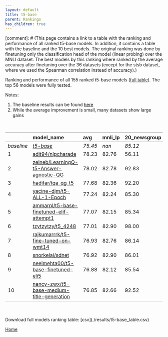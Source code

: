 ```yaml
---
layout: default
title: t5-base
parent: Rankings
has_children: true
---
```

[comment]: # (This page contains a link to a table with the ranking and performance of all ranked t5-base models. In addition, it contains a table with the baseline and the 10 best models. The original ranking was done by finetuning only the classification head of the model (linear probing) over the MNLI dataset.  The best models  by this ranking where ranked by the average accuracy after finetuning over the 36 datasets (except for the stsb dataset, where we used the Spearman correlation instead of accuracy).)

Ranking and performance of all 155 ranked t5-base models ([full table](./results/t5-base_table.csv)).  The top 56 models were fully tested.

Notes:
1. The baseline results can be found [here](t5-base_pretrain_scores_table)
1. While the average improvement is small, many datasets show large gains
<br>


|            | model_name                                                                                                                                                                                                                                                                                                                                                                                                                                                                                                                                                                                                                                                                                                                              | avg     | mnli_lp   | 20_newsgroup   | ag_news   | amazon_reviews_multi   | anli    | boolq   | cb      | cola    | copa    | dbpedia   | esnli   | financial_phrasebank   | imdb    | isear   | mnli    | mrpc    | multirc   | poem_sentiment   | qnli    | qqp     | rotten_tomatoes   | rte     | sst2    | sst_5bins   | stsb    | trec_coarse   | trec_fine   | tweet_ev_emoji   | tweet_ev_emotion   | tweet_ev_hate   | tweet_ev_irony   | tweet_ev_offensive   | tweet_ev_sentiment   | wic     | wnli    | wsc     | yahoo_answers   |
|:-----------|:----------------------------------------------------------------------------------------------------------------------------------------------------------------------------------------------------------------------------------------------------------------------------------------------------------------------------------------------------------------------------------------------------------------------------------------------------------------------------------------------------------------------------------------------------------------------------------------------------------------------------------------------------------------------------------------------------------------------------------------|:--------|:----------|:---------------|:----------|:-----------------------|:--------|:--------|:--------|:--------|:--------|:----------|:--------|:-----------------------|:--------|:--------|:--------|:--------|:----------|:-----------------|:--------|:--------|:------------------|:--------|:--------|:------------|:--------|:--------------|:------------|:-----------------|:-------------------|:----------------|:-----------------|:---------------------|:---------------------|:--------|:--------|:--------|:----------------|
| *baseline* | *[t5-base](t5-base_pretrain_scores_table)*                                                                                                                                                                                                                                                                                                                                                                                                                                                                                                                                                                                                                                                                                              | *75.45* | *nan*     | *85.12*        | *89.42*   | *66.54*                | *47.05* | *76.66* | *75.54* | *81.91* | *49.65* | *76.41*   | *89.72* | *85.30*                | *92.33* | *71.28* | *83.80* | *85.66* | *60.28*   | *74.42*          | *90.38* | *88.94* | *88.61*           | *73.68* | *93.84* | *55.55*     | *85.31* | *97.21*       | *92.33*     | *44.88*          | *79.51*            | *52.74*         | *73.74*          | *84.03*              | *70.21*              | *67.19* | *55.35* | *60.00* | *71.59*         |
| 1          | [adit94/nlpcharade](model_gain_chart?avg=2.78&mnli_lp=nan&20_newsgroup=-29.01&ag_news=2.38&amazon_reviews_multi=4.40&anli=1.58&boolq=10.84&cb=-8.92&cola=-2.62&copa=39.82&dbpedia=12.81&esnli=0.60&financial_phrasebank=1.31&imdb=-10.84&isear=26.32&mnli=8.64&mrpc=3.06&multirc=12.08&poem_sentiment=-29.04&qnli=-34.05&qqp=1.74&rotten_tomatoes=-36.72&rte=16.64&sst2=-9.88&sst_5bins=18.68&stsb=-5.99&trec_coarse=-30.77&trec_fine=-0.01&tweet_ev_emoji=47.56&tweet_ev_emotion=10.81&tweet_ev_hate=21.50&tweet_ev_irony=10.21&tweet_ev_offensive=-13.09&tweet_ev_sentiment=16.40&wic=4.61&wnli=0.99&wsc=17.17&yahoo_answers=21.01&model_name=adit94%2Fnlpcharade&base_name=t5-base)                                                  | 78.23   | 82.76     | 56.11          | 91.80     | 70.95                  | 48.62   | 87.50   | 66.61   | 79.29   | 89.47   | 89.21     | 90.32   | 86.62                  | 81.49   | 97.60   | 92.44   | 88.73   | 72.36     | 45.38            | 56.34   | 90.68   | 51.89             | 90.32   | 83.95   | 74.23       | 79.33   | 66.44         | 92.32       | 92.44            | 90.32              | 74.23           | 83.95            | 70.95                | 86.62                | 71.80   | 56.34   | 77.17   | 92.60           |
| 2          | [zeineb/LearningQ-t5-Answer-agnostic-QG](model_gain_chart?avg=2.57&mnli_lp=nan&20_newsgroup=7.72&ag_news=-17.39&amazon_reviews_multi=25.92&anli=1.23&boolq=9.06&cb=-16.52&cola=5.10&copa=19.00&dbpedia=10.13&esnli=0.83&financial_phrasebank=-11.30&imdb=-25.69&isear=4.79&mnli=2.87&mrpc=5.14&multirc=-1.63&poem_sentiment=19.27&qnli=2.07&qqp=-1.06&rotten_tomatoes=-14.12&rte=0.32&sst2=-7.16&sst_5bins=29.45&stsb=-7.36&trec_coarse=-41.73&trec_fine=-3.21&tweet_ev_emoji=45.67&tweet_ev_emotion=1.98&tweet_ev_hate=-1.25&tweet_ev_irony=0.75&tweet_ev_offensive=0.97&tweet_ev_sentiment=0.21&wic=22.41&wnli=-0.42&wsc=12.49&yahoo_answers=13.94&model_name=zeineb%2FLearningQ-t5-Answer-agnostic-QG&base_name=t5-base)             | 78.02   | 82.78     | 92.83          | 72.03     | 92.46                  | 48.28   | 85.71   | 59.01   | 87.01   | 68.65   | 86.54     | 90.55   | 74.01                  | 66.64   | 76.07   | 86.68   | 90.81   | 58.65     | 93.69            | 92.46   | 87.88   | 74.49             | 74.01   | 86.68   | 85.00       | 77.95   | 55.48         | 89.12       | 90.55            | 81.49              | 51.48           | 74.49            | 85.00                | 70.42                | 89.60   | 54.93   | 72.49   | 85.53           |
| 3          | [hadifar/tqa_qg_t5](model_gain_chart?avg=2.23&mnli_lp=nan&20_newsgroup=7.08&ag_news=-18.15&amazon_reviews_multi=19.06&anli=1.48&boolq=21.14&cb=13.39&cola=1.12&copa=6.23&dbpedia=9.43&esnli=-41.19&financial_phrasebank=-39.30&imdb=-3.77&isear=21.34&mnli=8.51&mrpc=-15.91&multirc=33.87&poem_sentiment=18.40&qnli=-10.96&qqp=0.50&rotten_tomatoes=-32.27&rte=-24.39&sst2=-27.36&sst_5bins=38.14&stsb=6.69&trec_coarse=-14.52&trec_fine=5.67&tweet_ev_emoji=37.17&tweet_ev_emotion=-26.95&tweet_ev_hate=23.16&tweet_ev_irony=10.33&tweet_ev_offensive=-13.39&tweet_ev_sentiment=15.58&wic=-15.24&wnli=35.35&wsc=23.60&yahoo_answers=6.41&model_name=hadifar%2Ftqa_qg_t5&base_name=t5-base)                                             | 77.68   | 82.36     | 92.20          | 71.27     | 85.60                  | 48.53   | 97.80   | 88.93   | 83.03   | 55.88   | 85.83     | 48.53   | 46.01                  | 88.56   | 92.62   | 92.31   | 69.75   | 94.15     | 92.82            | 79.42   | 89.43   | 56.33             | 49.30   | 66.48   | 93.69       | 92.00   | 82.69         | 98.00       | 82.05            | 52.56              | 75.89           | 84.07            | 70.64                | 85.79                | 51.95   | 90.71   | 83.60   | 78.00           |
| 4          | [yacine-djm/t5-ALL-1-Epoch](model_gain_chart?avg=1.79&mnli_lp=nan&20_newsgroup=0.19&ag_news=0.21&amazon_reviews_multi=0.32&anli=3.45&boolq=3.01&cb=13.75&cola=0.16&copa=5.35&dbpedia=0.93&esnli=0.50&financial_phrasebank=-0.00&imdb=0.06&isear=-0.68&mnli=2.82&mrpc=3.06&multirc=0.63&poem_sentiment=8.27&qnli=1.97&qqp=1.96&rotten_tomatoes=0.42&rte=6.10&sst2=0.32&sst_5bins=-1.16&stsb=3.19&trec_coarse=0.39&trec_fine=-0.73&tweet_ev_emoji=0.15&tweet_ev_emotion=1.91&tweet_ev_hate=0.16&tweet_ev_irony=1.13&tweet_ev_offensive=0.27&tweet_ev_sentiment=-0.49&wic=3.65&wnli=-0.42&wsc=3.46&yahoo_answers=0.14&model_name=yacine-djm%2Ft5-ALL-1-Epoch&base_name=t5-base)                                                            | 77.24   | 82.24     | 85.30          | 89.63     | 66.86                  | 50.50   | 79.66   | 89.29   | 82.07   | 55.00   | 77.33     | 90.22   | 85.30                  | 92.39   | 70.60   | 86.63   | 88.73   | 60.91     | 82.69            | 92.35   | 90.90   | 89.02             | 79.78   | 94.15   | 54.39       | 88.51   | 97.60         | 91.60       | 45.03            | 81.42              | 52.90           | 74.87            | 84.30                | 69.72                | 70.85   | 54.93   | 63.46   | 71.73           |
| 5          | [ammarpl/t5-base-finetuned-elif-attempt1](model_gain_chart?avg=1.62&mnli_lp=nan&20_newsgroup=0.23&ag_news=-0.22&amazon_reviews_multi=-0.26&anli=1.45&boolq=2.00&cb=17.32&cola=-0.03&copa=5.35&dbpedia=0.53&esnli=0.41&financial_phrasebank=0.09&imdb=0.32&isear=1.47&mnli=3.30&mrpc=0.61&multirc=0.82&poem_sentiment=5.38&qnli=2.55&qqp=1.79&rotten_tomatoes=-1.27&rte=0.32&sst2=-0.72&sst_5bins=-0.53&stsb=2.43&trec_coarse=0.59&trec_fine=0.27&tweet_ev_emoji=1.08&tweet_ev_emotion=2.40&tweet_ev_hate=1.04&tweet_ev_irony=4.19&tweet_ev_offensive=-0.66&tweet_ev_sentiment=0.14&wic=2.55&wnli=0.99&wsc=3.46&yahoo_answers=-0.96&model_name=ammarpl%2Ft5-base-finetuned-elif-attempt1&base_name=t5-base)                              | 77.07   | 82.15     | 85.34          | 89.20     | 66.28                  | 48.50   | 78.65   | 92.86   | 81.88   | 55.00   | 76.93     | 90.14   | 85.40                  | 92.65   | 72.75   | 87.10   | 86.27   | 61.10     | 79.81            | 92.93   | 90.72   | 87.34             | 74.01   | 93.12   | 55.02       | 87.75   | 97.80         | 92.60       | 45.96            | 81.91              | 53.77           | 77.93            | 83.37                | 70.35                | 69.75   | 56.34   | 63.46   | 70.63           |
| 6          | [tzytzytzy/t5_4248](model_gain_chart?avg=1.56&mnli_lp=nan&20_newsgroup=12.88&ag_news=-17.12&amazon_reviews_multi=-20.34&anli=1.42&boolq=2.67&cb=11.96&cola=-0.13&copa=11.78&dbpedia=9.60&esnli=0.81&financial_phrasebank=-3.88&imdb=-36.31&isear=0.42&mnli=-6.55&mrpc=4.29&multirc=8.37&poem_sentiment=14.13&qnli=-34.05&qqp=1.73&rotten_tomatoes=5.09&rte=16.85&sst2=-8.24&sst_5bins=11.27&stsb=3.07&trec_coarse=-4.69&trec_fine=-7.71&tweet_ev_emoji=7.61&tweet_ev_emotion=-5.40&tweet_ev_hate=30.40&tweet_ev_irony=-2.97&tweet_ev_offensive=3.20&tweet_ev_sentiment=22.43&wic=-3.73&wnli=-6.88&wsc=29.13&yahoo_answers=5.14&model_name=tzytzytzy%2Ft5_4248&base_name=t5-base)                                                        | 77.01   | 82.90     | 98.00          | 72.29     | 46.20                  | 48.47   | 79.33   | 87.50   | 81.78   | 61.43   | 86.01     | 90.53   | 81.42                  | 56.02   | 71.70   | 77.26   | 89.95   | 68.65     | 88.56            | 56.34   | 90.67   | 93.69             | 90.53   | 85.60   | 66.82       | 88.38   | 92.52         | 84.62       | 52.49            | 74.11              | 83.14           | 70.77            | 87.24                | 92.64                | 63.46   | 48.47   | 89.13   | 76.73           |
| 7          | [rajkumarrrk/t5-fine-tuned-on-wmt14](model_gain_chart?avg=1.48&mnli_lp=nan&20_newsgroup=1.02&ag_news=0.15&amazon_reviews_multi=0.40&anli=1.48&boolq=2.49&cb=10.18&cola=-0.42&copa=3.35&dbpedia=0.83&esnli=0.93&financial_phrasebank=-1.80&imdb=0.36&isear=0.49&mnli=2.97&mrpc=-0.12&multirc=0.24&poem_sentiment=10.19&qnli=2.11&qqp=1.70&rotten_tomatoes=-0.71&rte=4.30&sst2=-0.60&sst_5bins=-0.71&stsb=2.82&trec_coarse=0.99&trec_fine=-0.33&tweet_ev_emoji=0.10&tweet_ev_emotion=1.56&tweet_ev_hate=-0.18&tweet_ev_irony=2.02&tweet_ev_offensive=1.08&tweet_ev_sentiment=-0.04&wic=1.93&wnli=0.99&wsc=3.46&yahoo_answers=0.18&model_name=rajkumarrrk%2Ft5-fine-tuned-on-wmt14&base_name=t5-base)                                      | 76.93   | 82.76     | 86.14          | 89.57     | 66.94                  | 48.53   | 79.14   | 85.71   | 81.50   | 53.00   | 77.23     | 90.66   | 83.50                  | 92.69   | 71.77   | 86.77   | 85.54   | 60.52     | 84.62            | 92.49   | 90.63   | 87.90             | 77.98   | 93.23   | 54.84       | 88.13   | 98.20         | 92.00       | 44.98            | 81.07              | 52.56           | 75.77            | 85.12                | 70.17                | 69.12   | 56.34   | 63.46   | 71.77           |
| 8          | [snorkelai/sdnet](model_gain_chart?avg=1.47&mnli_lp=nan&20_newsgroup=0.89&ag_news=-0.29&amazon_reviews_multi=-0.22&anli=1.42&boolq=2.67&cb=8.39&cola=-0.13&copa=-2.65&dbpedia=0.89&esnli=0.81&financial_phrasebank=0.30&imdb=0.19&isear=0.17&mnli=3.43&mrpc=4.29&multirc=0.59&poem_sentiment=10.19&qnli=2.26&qqp=1.80&rotten_tomatoes=0.14&rte=3.57&sst2=0.09&sst_5bins=0.47&stsb=3.60&trec_coarse=0.59&trec_fine=0.47&tweet_ev_emoji=1.31&tweet_ev_emotion=2.83&tweet_ev_hate=-0.41&tweet_ev_irony=2.79&tweet_ev_offensive=-0.90&tweet_ev_sentiment=0.32&wic=1.46&wnli=0.99&wsc=0.58&yahoo_answers=0.11&model_name=snorkelai%2Fsdnet&base_name=t5-base)                                                                                | 76.92   | 82.90     | 86.01          | 89.13     | 66.32                  | 48.47   | 79.33   | 83.93   | 81.78   | 47.00   | 77.30     | 90.53   | 85.60                  | 92.52   | 71.45   | 87.24   | 89.95   | 60.87     | 84.62            | 92.64   | 90.74   | 88.74             | 77.26   | 93.92   | 56.02       | 88.92   | 97.80         | 92.80       | 46.20            | 82.34              | 52.32           | 76.53            | 83.14                | 70.53                | 68.65   | 56.34   | 60.58   | 71.70           |
| 9          | [neelmehta00/t5-base-finetuned-eli5](model_gain_chart?avg=1.43&mnli_lp=nan&20_newsgroup=0.42&ag_news=-0.19&amazon_reviews_multi=0.06&anli=0.14&boolq=2.09&cb=10.18&cola=0.83&copa=5.35&dbpedia=0.96&esnli=0.66&financial_phrasebank=-0.80&imdb=0.35&isear=0.36&mnli=2.81&mrpc=3.31&multirc=-0.11&poem_sentiment=6.35&qnli=2.46&qqp=1.88&rotten_tomatoes=-0.33&rte=2.49&sst2=0.20&sst_5bins=0.10&stsb=3.39&trec_coarse=0.39&trec_fine=-0.13&tweet_ev_emoji=0.90&tweet_ev_emotion=1.91&tweet_ev_hate=-0.01&tweet_ev_irony=4.83&tweet_ev_offensive=1.31&tweet_ev_sentiment=-0.39&wic=2.24&wnli=-1.83&wsc=-1.35&yahoo_answers=0.58&model_name=neelmehta00%2Ft5-base-finetuned-eli5&base_name=t5-base)                                       | 76.88   | 82.12     | 85.54          | 89.23     | 66.60                  | 47.19   | 78.75   | 85.71   | 82.74   | 55.00   | 77.37     | 90.38   | 84.50                  | 92.68   | 71.64   | 86.62   | 88.97   | 60.17     | 80.77            | 92.84   | 90.81   | 88.27             | 76.17   | 94.04   | 55.66       | 88.70   | 97.60         | 92.20       | 45.79            | 81.42              | 52.73           | 78.57            | 85.35                | 69.82                | 69.44   | 53.52   | 58.65   | 72.17           |
| 10         | [nancy-zwx/t5-base-medium-title-generation](model_gain_chart?avg=1.40&mnli_lp=nan&20_newsgroup=7.41&ag_news=-13.15&amazon_reviews_multi=26.25&anli=3.33&boolq=1.92&cb=-20.54&cola=0.25&copa=10.75&dbpedia=9.17&esnli=-39.35&financial_phrasebank=-9.85&imdb=-9.50&isear=15.03&mnli=8.99&mrpc=3.55&multirc=28.69&poem_sentiment=-28.83&qnli=-14.93&qqp=1.70&rotten_tomatoes=-9.78&rte=-17.34&sst2=-6.77&sst_5bins=29.22&stsb=3.03&trec_coarse=-3.98&trec_fine=-37.04&tweet_ev_emoji=11.45&tweet_ev_emotion=11.12&tweet_ev_hate=-2.36&tweet_ev_irony=11.02&tweet_ev_offensive=-13.49&tweet_ev_sentiment=16.85&wic=4.77&wnli=35.28&wsc=11.33&yahoo_answers=26.21&model_name=nancy-zwx%2Ft5-base-medium-title-generation&base_name=t5-base) | 76.85   | 82.66     | 92.52          | 76.27     | 92.79                  | 50.38   | 78.57   | 55.00   | 82.17   | 60.40   | 85.58     | 50.38   | 75.45                  | 82.83   | 86.31   | 92.79   | 89.22   | 88.97     | 45.59            | 75.45   | 90.64   | 78.83             | 56.34   | 87.06   | 84.77       | 88.34   | 93.23         | 55.29       | 56.34            | 90.64              | 50.38           | 84.77            | 70.55                | 87.06                | 71.97   | 90.64   | 71.33   | 97.80           |


<br>
<br>
Download full models ranking table: [csv](./results/t5-base_table.csv)

[Home](Home)